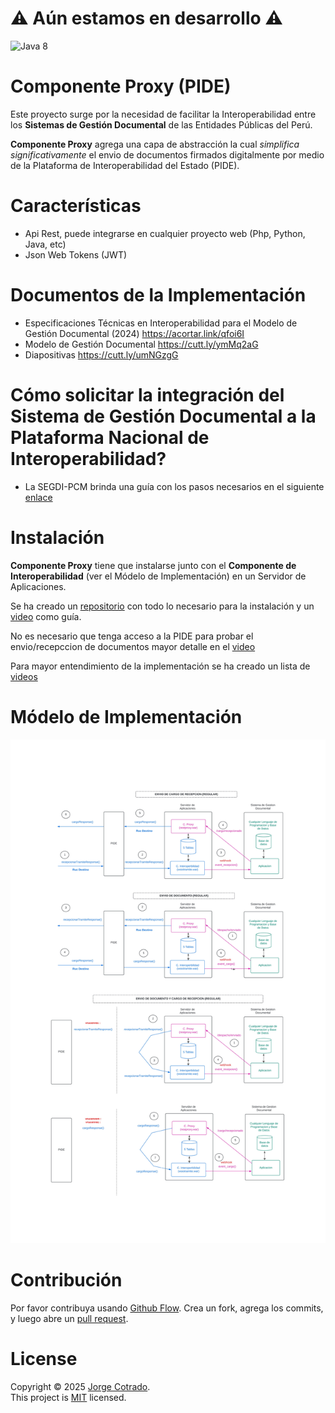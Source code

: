# ⚠️ **Aún estamos en desarrollo** ⚠️
![Java 8](https://img.shields.io/badge/Java-8-blue.svg?logo=openjdk&longCache=true&style=flat)
# Componente Proxy (PIDE)
Este proyecto surge por la necesidad de facilitar la Interoperabilidad entre los **Sistemas de Gestión Documental** de  las Entidades Públicas del Perú.

**Componente Proxy** agrega una capa de abstracción la cual *simplifica significativamente* el envio de documentos firmados digitalmente por medio de la Plataforma de Interoperabilidad del Estado (PIDE).
# Características 
- Api Rest, puede integrarse en cualquier proyecto web (Php, Python, Java, etc)
- Json Web Tokens (JWT)

# Documentos de la Implementación
- Especificaciones Técnicas en Interoperabilidad para el Modelo de Gestión Documental (2024) https://acortar.link/qfoi6I
- Modelo de Gestión Documental https://cutt.ly/ymMq2aG
- Diapositivas  https://cutt.ly/umNGzgG

# Cómo solicitar la integración del Sistema de Gestión Documental a la Plataforma Nacional de Interoperabilidad?
- La SEGDI-PCM brinda una guía con los pasos necesarios en el siguiente [enlace](https://www.gob.pe/63786-el-sistema-de-gestion-documental-sgd-interconectar-el-sgd-con-aplicativos-de-gestion-documental-de-otras-entidades)

# Instalación
**Componente Proxy** tiene que instalarse junto con el **Componente de Interoperabilidad** (ver el Módelo de Implementación) en un Servidor de Aplicaciones.

Se ha creado un [repositorio](https://github.com/jumanor/interoperabilidad-std) con todo lo necesario para la instalación y un [video](https://www.youtube.com/watch?v=9JT6A5emf3M) como guía.

No es necesario que tenga acceso a la PIDE para probar el envio/recepccion de documentos mayor detalle en el [video](https://youtu.be/77H_o4VT4QI?feature=shared&t=132)

Para mayor entendimiento de la implementación se ha creado un lista de [videos](https://www.youtube.com/playlist?list=PL2-2t1W6n8SBbXXrRNXI02xBe-VUfrPD3)

# Módelo de Implementación
![a link](https://raw.githubusercontent.com/jumanor/componente-proxy/master/arquitectura.jpg)

# Contribución

Por favor contribuya usando [Github Flow](https://guides.github.com/introduction/flow/). Crea un fork, agrega los commits, y luego abre un [pull request](https://github.com/jumanor/componente-proxy/compare/).

# License
Copyright © 2025 [Jorge Cotrado](https://github.com/jumanor). <br />
This project is [MIT](https://github.com/jumanor/componente-proxy/blob/master/License) licensed.
